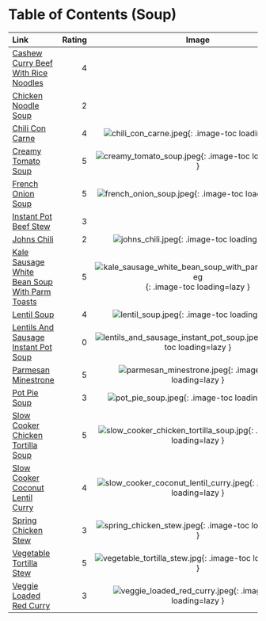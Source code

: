 # Table of Contents (Soup)

| Link                                                                                                | Rating | Image                                                                                                                                   |
|:----------------------------------------------------------------------------------------------------|-------:|:---------------------------------------------------------------------------------------------------------------------------------------:|
| [Cashew Curry Beef With Rice Noodles](./cashew_curry_beef_with_rice_noodles.md)                     | 4      | <!-- TODO: Capture image -->                                                                                                            |
| [Chicken Noodle Soup](./chicken_noodle_soup.md)                                                     | 2      | <!-- TODO: Capture image -->                                                                                                            |
| [Chili Con Carne](./chili_con_carne.md)                                                             | 4      | ![chili_con_carne.jpeg](./chili_con_carne.jpeg){: .image-toc loading=lazy }                                                             |
| [Creamy Tomato Soup](./creamy_tomato_soup.md)                                                       | 5      | ![creamy_tomato_soup.jpeg](./creamy_tomato_soup.jpeg){: .image-toc loading=lazy }                                                       |
| [French Onion Soup](./french_onion_soup.md)                                                         | 5      | ![french_onion_soup.jpeg](./french_onion_soup.jpeg){: .image-toc loading=lazy }                                                         |
| [Instant Pot Beef Stew](./instant_pot_beef_stew.md)                                                 | 3      | <!-- TODO: Capture image -->                                                                                                            |
| [Johns Chili](./johns_chili.md)                                                                     | 2      | ![johns_chili.jpeg](./johns_chili.jpeg){: .image-toc loading=lazy }                                                                     |
| [Kale Sausage White Bean Soup With Parm Toasts](./kale_sausage_white_bean_soup_with_parm_toasts.md) | 5      | ![kale_sausage_white_bean_soup_with_parm_toasts.jpeg](./kale_sausage_white_bean_soup_with_parm_toasts.jpeg){: .image-toc loading=lazy } |
| [Lentil Soup](./lentil_soup.md)                                                                     | 4      | ![lentil_soup.jpeg](./lentil_soup.jpeg){: .image-toc loading=lazy }                                                                     |
| [Lentils And Sausage Instant Pot Soup](./lentils_and_sausage_instant_pot_soup.md)                   | 0      | ![lentils_and_sausage_instant_pot_soup.jpeg](./lentils_and_sausage_instant_pot_soup.jpeg){: .image-toc loading=lazy }                   |
| [Parmesan Minestrone](./parmesan_minestrone.md)                                                     | 5      | ![parmesan_minestrone.jpeg](./parmesan_minestrone.jpeg){: .image-toc loading=lazy }                                                     |
| [Pot Pie Soup](./pot_pie_soup.md)                                                                   | 3      | ![pot_pie_soup.jpeg](./pot_pie_soup.jpeg){: .image-toc loading=lazy }                                                                   |
| [Slow Cooker Chicken Tortilla Soup](./slow_cooker_chicken_tortilla_soup.md)                         | 5      | ![slow_cooker_chicken_tortilla_soup.jpg](./slow_cooker_chicken_tortilla_soup.jpg){: .image-toc loading=lazy }                           |
| [Slow Cooker Coconut Lentil Curry](./slow_cooker_coconut_lentil_curry.md)                           | 4      | ![slow_cooker_coconut_lentil_curry.jpeg](./slow_cooker_coconut_lentil_curry.jpeg){: .image-toc loading=lazy }                           |
| [Spring Chicken Stew](./spring_chicken_stew.md)                                                     | 3      | ![spring_chicken_stew.jpeg](./spring_chicken_stew.jpeg){: .image-toc loading=lazy }                                                     |
| [Vegetable Tortilla Stew](./vegetable_tortilla_stew.md)                                             | 5      | ![vegetable_tortilla_stew.jpg](./vegetable_tortilla_stew.jpg){: .image-toc loading=lazy }                                               |
| [Veggie Loaded Red Curry](./veggie_loaded_red_curry.md)                                             | 3      | ![veggie_loaded_red_curry.jpeg](./veggie_loaded_red_curry.jpeg){: .image-toc loading=lazy }                                             |
